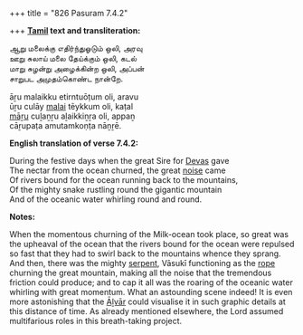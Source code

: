 +++
title = "826 Pasuram 7.4.2"

+++
**[Tamil](/definition/tamil#history "show Tamil definitions") text and transliteration:**

ஆறு மலைக்கு எதிர்ந்துஓடும் ஒலி, அரவு  
ஊறு சுலாய் மலை தேய்க்கும் ஒலி, கடல்  
மாறு சுழன்று அழைக்கின்ற ஒலி, அப்பன்  
சாறுபட அமுதம்கொண்ட நான்றே.

āṟu malaikku etirntuōṭum oli, aravu  
ūṟu culāy [malai](/definition/malai#history "show malai definitions") tēykkum oli, kaṭal  
[māṟu](/definition/maru#vaishnavism "show māṟu definitions") cuḻaṉṟu aḻaikkiṉṟa oli, appaṉ  
cāṟupaṭa amutamkoṇṭa nāṉṟē.

**English translation of verse 7.4.2:**

During the festive days when the great Sire for [Devas](/definition/deva#vaishnavism "show Devas definitions") gave  
The nectar from the ocean churned, the great [noise](/definition/noise#history "show noise definitions") came  
Of rivers bound for the ocean running back to the mountains,  
Of the mighty snake rustling round the gigantic mountain  
And of the oceanic water whirling round and round.

**Notes:**

When the momentous churning of the Milk-ocean took place, so great was the upheaval of the ocean that the rivers bound for the ocean were repulsed so fast that they had to swirl back to the mountains whence they sprang. And then, there was the mighty [serpent](/definition/serpent#history "show serpent definitions"), Vāsukī functioning as the [rope](/definition/rope#history "show rope definitions") churning the great mountain, making all the noise that the tremendous friction could produce; and to cap it all was the roaring of the oceanic water whirling with great momentum. What an astounding scene indeed! It is even more astonishing that the [Āḻvār](/definition/aḻvar#vaishnavism "show Āḻvār definitions") could visualise it in such graphic details at this distance of time. As already mentioned elsewhere, the Lord assumed multifarious roles in this breath-taking project.


